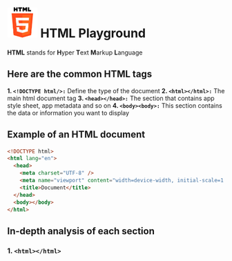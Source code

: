 # <img src="/images/html-logo.png" alt="HTML Logo" width="70"> HTML Playground

**HTML** stands for **H**yper **T**ext **M**arkup **L**anguage

## Here are the common HTML tags

**1. `<!DOCTYPE html/>:`** Define the type of the document
**2. `<html></html>:`** The main html document tag
**3. `<head></head>:`** The section that contains app style sheet, app metadata and so on
**4. `<body><body>:`** This section contains the data or information you want to display

## Example of an HTML document

```html
<!DOCTYPE html>
<html lang="en">
  <head>
    <meta charset="UTF-8" />
    <meta name="viewport" content="width=device-width, initial-scale=1.0" />
    <title>Document</title>
  </head>
  <body></body>
</html>
```

## In-depth analysis of each section

### 1. **`<html></html>`**

